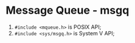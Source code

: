 Message Queue - msgq
==============

1. `#include <mqueue.h>` is POSIX API;
2. `#include <sys/msgq.h>` is System V API;


